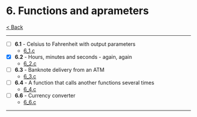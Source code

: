 # 6. Functions and aprameters

[< Back](../README.md)

---

- [ ] **6.1** - Celsius to Fahrenheit with output parameters
  - [6_1.c](./6_1.c)
- [x] **6.2** - Hours, minutes and seconds - again, again
  - [6_2.c](./6_2.c)
- [ ] **6.3** - Banknote delivery from an ATM
  - [6_3.c](./6_3.c)
- [ ] **6.4** - A function that calls another functions several times
  - [6_4.c](./6_4.c)
- [ ] **6.6** - Currency converter
  - [6_6.c](./6_6.c)

---
